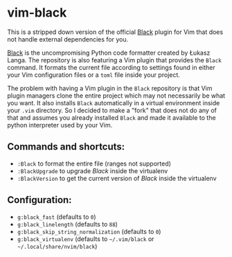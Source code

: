 # vim-black

This is a stripped down version of the official
[Black](https://github.com/psf/black) plugin for Vim that does not handle
external dependencies for you.

[Black](https://github.com/psf/black) is the uncompromising Python code
formatter created by Łukasz Langa. The repository is also featuring a Vim
plugin that provides the `Black` command. It formats the current file according
to settings found in either your Vim configuration files or a `toml` file
inside your project.


The problem with having a Vim plugin in the `Black` repository is that Vim
plugin managers clone the entire project which may not necessarily be what you
want. It also installs `Black` automatically in a virtual environment inside
your `.vim` directory. So I decided to make a "fork" that does not do any of
that and assumes you already installed `Black` and made it available to the
python interpreter used by your Vim.

## Commands and shortcuts:

- `:Black` to format the entire file (ranges not supported)
- `:BlackUpgrade` to upgrade _Black_ inside the virtualenv
- `:BlackVersion` to get the current version of _Black_ inside the virtualenv

## Configuration:

- `g:black_fast` (defaults to `0`)
- `g:black_linelength` (defaults to `88`)
- `g:black_skip_string_normalization` (defaults to `0`)
- `g:black_virtualenv` (defaults to `~/.vim/black` or `~/.local/share/nvim/black`)
